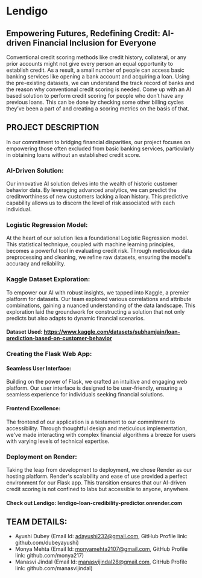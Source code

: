 # Lendigo

## Empowering Futures, Redefining Credit: AI-driven Financial Inclusion for Everyone

Conventional credit scoring methods like credit history, collateral, or any prior accounts might not give every person an equal opportunity to establish credit. As a result, a small number of people can access basic banking services like opening a bank account and acquiring a loan. Using the pre-existing datasets, we can understand the track record of banks and the reason why conventional credit scoring is needed. Come up with an AI based solution to perform credit scoring for people who don’t have any previous loans. This can be done by checking some other billing cycles they’ve been a part of and creating a scoring metrics on the basis of that.

## PROJECT DESCRIPTION

In our commitment to bridging financial disparities, our project focuses on empowering those often excluded from basic banking services, particularly in obtaining loans without an established credit score.

### AI-Driven Solution:
Our innovative AI solution delves into the wealth of historic customer behavior data. By leveraging advanced analytics, we can predict the creditworthiness of new customers lacking a loan history. This predictive capability allows us to discern the level of risk associated with each individual.

### Logistic Regression Model:
At the heart of our solution lies a foundational Logistic Regression model. This statistical technique, coupled with machine learning principles, becomes a powerful tool in evaluating credit risk. Through meticulous data preprocessing and cleaning, we refine raw datasets, ensuring the model's accuracy and reliability.

### Kaggle Dataset Exploration:
To empower our AI with robust insights, we tapped into Kaggle, a premier platform for datasets. Our team explored various correlations and attribute combinations, gaining a nuanced understanding of the data landscape. This exploration laid the groundwork for constructing a solution that not only predicts but also adapts to dynamic financial scenarios.

#### Dataset Used: https://www.kaggle.com/datasets/subhamjain/loan-prediction-based-on-customer-behavior

### Creating the Flask Web App:
#### Seamless User Interface:
Building on the power of Flask, we crafted an intuitive and engaging web platform. Our user interface is designed to be user-friendly, ensuring a seamless experience for individuals seeking financial solutions.

#### Frontend Excellence:
The frontend of our application is a testament to our commitment to accessibility. Through thoughtful design and meticulous implementation, we've made interacting with complex financial algorithms a breeze for users with varying levels of technical expertise.

### Deployment on Render:
Taking the leap from development to deployment, we chose Render as our hosting platform. Render's scalability and ease of use provided a perfect environment for our Flask app. This transition ensures that our AI-driven credit scoring is not confined to labs but accessible to anyone, anywhere.

#### Check out Lendigo: lendigo-loan-credibility-predictor.onrender.com

## TEAM DETAILS: 

- Ayushi Dubey (Email Id: adayushi232@gmail.com, GitHub Profile link: github.com/dubeyayushi)
- Monya Mehta (Email Id: monyamehta2107@gmail.com, GitHub Profile link: github.com/monya217)
- Manasvi Jindal (Email Id: manasvijindal28@gmail.com, GitHub Profile link: github.com/manasvijindal)
